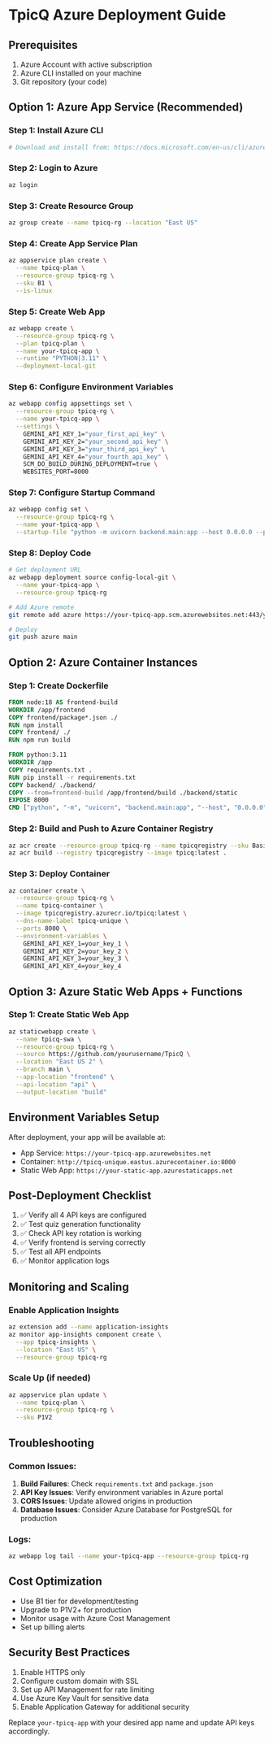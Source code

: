 # TpicQ Azure Deployment Guide

## Prerequisites
1. Azure Account with active subscription
2. Azure CLI installed on your machine
3. Git repository (your code)

## Option 1: Azure App Service (Recommended)

### Step 1: Install Azure CLI
```bash
# Download and install from: https://docs.microsoft.com/en-us/cli/azure/install-azure-cli
```

### Step 2: Login to Azure
```bash
az login
```

### Step 3: Create Resource Group
```bash
az group create --name tpicq-rg --location "East US"
```

### Step 4: Create App Service Plan
```bash
az appservice plan create \
  --name tpicq-plan \
  --resource-group tpicq-rg \
  --sku B1 \
  --is-linux
```

### Step 5: Create Web App
```bash
az webapp create \
  --resource-group tpicq-rg \
  --plan tpicq-plan \
  --name your-tpicq-app \
  --runtime "PYTHON|3.11" \
  --deployment-local-git
```

### Step 6: Configure Environment Variables
```bash
az webapp config appsettings set \
  --resource-group tpicq-rg \
  --name your-tpicq-app \
  --settings \
    GEMINI_API_KEY_1="your_first_api_key" \
    GEMINI_API_KEY_2="your_second_api_key" \
    GEMINI_API_KEY_3="your_third_api_key" \
    GEMINI_API_KEY_4="your_fourth_api_key" \
    SCM_DO_BUILD_DURING_DEPLOYMENT=true \
    WEBSITES_PORT=8000
```

### Step 7: Configure Startup Command
```bash
az webapp config set \
  --resource-group tpicq-rg \
  --name your-tpicq-app \
  --startup-file "python -m uvicorn backend.main:app --host 0.0.0.0 --port 8000"
```

### Step 8: Deploy Code
```bash
# Get deployment URL
az webapp deployment source config-local-git \
  --name your-tpicq-app \
  --resource-group tpicq-rg

# Add Azure remote
git remote add azure https://your-tpicq-app.scm.azurewebsites.net:443/your-tpicq-app.git

# Deploy
git push azure main
```

## Option 2: Azure Container Instances

### Step 1: Create Dockerfile
```dockerfile
FROM node:18 AS frontend-build
WORKDIR /app/frontend
COPY frontend/package*.json ./
RUN npm install
COPY frontend/ ./
RUN npm run build

FROM python:3.11
WORKDIR /app
COPY requirements.txt .
RUN pip install -r requirements.txt
COPY backend/ ./backend/
COPY --from=frontend-build /app/frontend/build ./backend/static
EXPOSE 8000
CMD ["python", "-m", "uvicorn", "backend.main:app", "--host", "0.0.0.0", "--port", "8000"]
```

### Step 2: Build and Push to Azure Container Registry
```bash
az acr create --resource-group tpicq-rg --name tpicqregistry --sku Basic
az acr build --registry tpicqregistry --image tpicq:latest .
```

### Step 3: Deploy Container
```bash
az container create \
  --resource-group tpicq-rg \
  --name tpicq-container \
  --image tpicqregistry.azurecr.io/tpicq:latest \
  --dns-name-label tpicq-unique \
  --ports 8000 \
  --environment-variables \
    GEMINI_API_KEY_1=your_key_1 \
    GEMINI_API_KEY_2=your_key_2 \
    GEMINI_API_KEY_3=your_key_3 \
    GEMINI_API_KEY_4=your_key_4
```

## Option 3: Azure Static Web Apps + Functions

### Step 1: Create Static Web App
```bash
az staticwebapp create \
  --name tpicq-swa \
  --resource-group tpicq-rg \
  --source https://github.com/yourusername/TpicQ \
  --location "East US 2" \
  --branch main \
  --app-location "frontend" \
  --api-location "api" \
  --output-location "build"
```

## Environment Variables Setup

After deployment, your app will be available at:
- App Service: `https://your-tpicq-app.azurewebsites.net`
- Container: `http://tpicq-unique.eastus.azurecontainer.io:8000`
- Static Web App: `https://your-static-app.azurestaticapps.net`

## Post-Deployment Checklist

1. ✅ Verify all 4 API keys are configured
2. ✅ Test quiz generation functionality
3. ✅ Check API key rotation is working
4. ✅ Verify frontend is serving correctly
5. ✅ Test all API endpoints
6. ✅ Monitor application logs

## Monitoring and Scaling

### Enable Application Insights
```bash
az extension add --name application-insights
az monitor app-insights component create \
  --app tpicq-insights \
  --location "East US" \
  --resource-group tpicq-rg
```

### Scale Up (if needed)
```bash
az appservice plan update \
  --name tpicq-plan \
  --resource-group tpicq-rg \
  --sku P1V2
```

## Troubleshooting

### Common Issues:
1. **Build Failures**: Check `requirements.txt` and `package.json`
2. **API Key Issues**: Verify environment variables in Azure portal
3. **CORS Issues**: Update allowed origins in production
4. **Database Issues**: Consider Azure Database for PostgreSQL for production

### Logs:
```bash
az webapp log tail --name your-tpicq-app --resource-group tpicq-rg
```

## Cost Optimization

- Use B1 tier for development/testing
- Upgrade to P1V2+ for production
- Monitor usage with Azure Cost Management
- Set up billing alerts

## Security Best Practices

1. Enable HTTPS only
2. Configure custom domain with SSL
3. Set up API Management for rate limiting
4. Use Azure Key Vault for sensitive data
5. Enable Application Gateway for additional security

Replace `your-tpicq-app` with your desired app name and update API keys accordingly.

